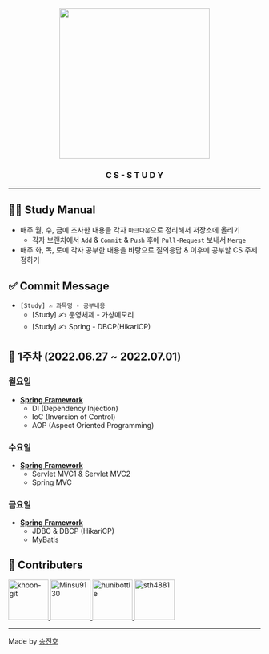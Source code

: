 <div align="center">
  <img src="https://leverageedu.com/blog/wp-content/uploads/2020/06/BE-Computer-Science.png" height="300"/>
  <h3>C S - S T U D Y</h3>
</div>

---

## 👨‍💻 Study Manual
- 매주 월, 수, 금에 조사한 내용을 각자 `마크다운`으로 정리해서 저장소에 올리기
  - 각자 브랜치에서 `Add` & `Commit` & `Push` 후에 `Pull-Request` 보내서 `Merge`
- 매주 화, 목, 토에 각자 공부한 내용을 바탕으로 질의응답 & 이후에 공부할 CS 주제 정하기

## ✅ Commit Message
- `[Study] ✍ 과목명 - 공부내용`
  - [Study] ✍ 운영체제 - 가상메모리
  - [Study] ✍ Spring - DBCP(HikariCP)


## 📆 1주차 (2022.06.27 ~ 2022.07.01)
### 월요일
- [**Spring Framework**](https://github.com/MaeMaeGong/CS-Study/blob/main/Spring/README.md)
  - DI (Dependency Injection)
  - IoC (Inversion of Control)
  - AOP (Aspect Oriented Programming)
### 수요일
- [**Spring Framework**](https://github.com/MaeMaeGong/CS-Study/blob/main/Spring/README.md)
  - Servlet MVC1 & Servlet MVC2
  - Spring MVC
### 금요일
- [**Spring Framework**](https://github.com/MaeMaeGong/CS-Study/blob/main/Spring/README.md)
  - JDBC & DBCP (HikariCP)
  - MyBatis

## 🤝 Contributers
<a href = "https://github.com/khoon-git">
  <img src="https://avatars.githubusercontent.com/u/71899948?v=4" alt="khoon-git" width="80" style="max-width:100%" />
</a>
<a href = "https://github.com/Minsu9130">
  <img src="https://avatars.githubusercontent.com/u/85939586?v=4" alt="Minsu9130" width="80" style="max-width:100%" />
</a>
<a href = "https://github.com/hunibottle">
  <img src="https://avatars.githubusercontent.com/u/96459377?v=4" alt="hunibottle" width="80" style="max-width:100%" />
</a>
<a href = "https://github.com/sth4881">
  <img src="https://avatars.githubusercontent.com/u/46771903?v=4" alt="sth4881" width="80" style="max-width:100%" />
</a>

---

Made by <a href = "https://github.com/sth4881">송진호</a>